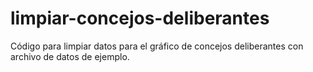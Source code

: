 # limpiar-concejos-deliberantes
Código para limpiar datos para el gráfico de concejos deliberantes con archivo de datos de ejemplo.
